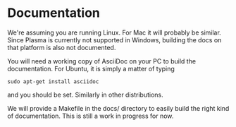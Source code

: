 Documentation
=============

We're assuming you are running Linux. For Mac it will probably be similar. Since Plasma is currently not supported in Windows, building the docs on that platform is also not documented.

You will need a working copy of AsciiDoc on your PC to build the documentation.
For Ubuntu, it is simply a matter of typing

```shell
sudo apt-get install asciidoc
```

and you should be set. Similarly in other distributions.

We will provide a Makefile in the docs/ directory to easily build the right kind of documentation. This is still a work in progress for now.